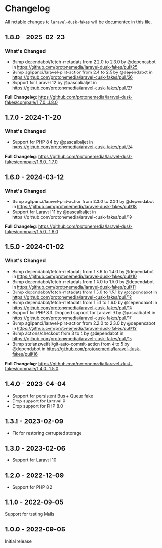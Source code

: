 # Changelog

All notable changes to `laravel-dusk-fakes` will be documented in this file.

## 1.8.0 - 2025-02-23

### What's Changed

* Bump dependabot/fetch-metadata from 2.2.0 to 2.3.0 by @dependabot in https://github.com/protonemedia/laravel-dusk-fakes/pull/25
* Bump aglipanci/laravel-pint-action from 2.4 to 2.5 by @dependabot in https://github.com/protonemedia/laravel-dusk-fakes/pull/26
* Support for Laravel 12 by @pascalbaljet in https://github.com/protonemedia/laravel-dusk-fakes/pull/27

**Full Changelog**: https://github.com/protonemedia/laravel-dusk-fakes/compare/1.7.0...1.8.0

## 1.7.0 - 2024-11-20

### What's Changed

* Support for PHP 8.4 by @pascalbaljet in https://github.com/protonemedia/laravel-dusk-fakes/pull/24

**Full Changelog**: https://github.com/protonemedia/laravel-dusk-fakes/compare/1.6.0...1.7.0

## 1.6.0 - 2024-03-12

### What's Changed

* Bump aglipanci/laravel-pint-action from 2.3.0 to 2.3.1 by @dependabot in https://github.com/protonemedia/laravel-dusk-fakes/pull/18
* Support for Laravel 11 by @pascalbaljet in https://github.com/protonemedia/laravel-dusk-fakes/pull/19

**Full Changelog**: https://github.com/protonemedia/laravel-dusk-fakes/compare/1.5.0...1.6.0

## 1.5.0 - 2024-01-02

### What's Changed

* Bump dependabot/fetch-metadata from 1.3.6 to 1.4.0 by @dependabot in https://github.com/protonemedia/laravel-dusk-fakes/pull/10
* Bump dependabot/fetch-metadata from 1.4.0 to 1.5.0 by @dependabot in https://github.com/protonemedia/laravel-dusk-fakes/pull/11
* Bump dependabot/fetch-metadata from 1.5.0 to 1.5.1 by @dependabot in https://github.com/protonemedia/laravel-dusk-fakes/pull/12
* Bump dependabot/fetch-metadata from 1.5.1 to 1.6.0 by @dependabot in https://github.com/protonemedia/laravel-dusk-fakes/pull/14
* Support for PHP 8.3. Dropped support for Laravel 9 by @pascalbaljet in https://github.com/protonemedia/laravel-dusk-fakes/pull/17
* Bump aglipanci/laravel-pint-action from 2.2.0 to 2.3.0 by @dependabot in https://github.com/protonemedia/laravel-dusk-fakes/pull/13
* Bump actions/checkout from 3 to 4 by @dependabot in https://github.com/protonemedia/laravel-dusk-fakes/pull/15
* Bump stefanzweifel/git-auto-commit-action from 4 to 5 by @dependabot in https://github.com/protonemedia/laravel-dusk-fakes/pull/16

**Full Changelog**: https://github.com/protonemedia/laravel-dusk-fakes/compare/1.4.0...1.5.0

## 1.4.0 - 2023-04-04

- Support for persistent Bus + Queue fake
- Drop support for Laravel 9
- Drop support for PHP 8.0

## 1.3.1 - 2023-02-09

- Fix for restoring corrupted storage

## 1.3.0 - 2023-02-06

- Support for Laravel 10

## 1.2.0 - 2022-12-09

- Support for PHP 8.2

## 1.1.0 - 2022-09-05

Support for testing Mails

## 1.0.0 - 2022-09-05

Initial release
